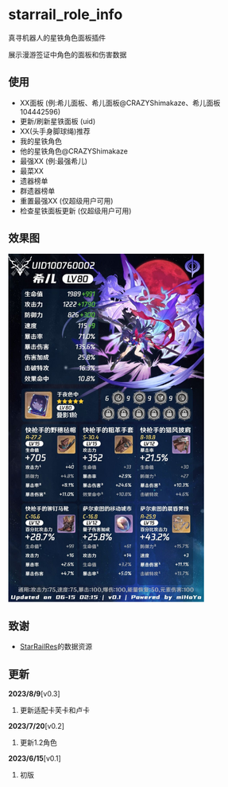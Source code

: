 # starrail_role_info

真寻机器人的星铁角色面板插件

展示漫游签证中角色的面板和伤害数据

## 使用

- XX面板 (例:希儿面板、希儿面板@CRAZYShimakaze、希儿面板104442596)
- 更新/刷新星铁面板 (uid)
- XX(头手身脚球绳)推荐
- 我的星铁角色
- 他的星铁角色@CRAZYShimakaze
- 最强XX (例:最强希儿)
- 最菜XX
- 遗器榜单
- 群遗器榜单
- 重置最强XX (仅超级用户可用)
- 检查星铁面板更新 (仅超级用户可用)

## 效果图

<img src="https://raw.githubusercontent.com/CRAZYShimakaze/CRAZYShimakaze.github.io/main/starrail/sample.jpg" height="700px">

## 致谢

* [StarRailRes](https://github.com/Mar-7th/StarRailRes)的数据资源

## 更新

**2023/8/9**[v0.3]

1. 更新适配卡芙卡和卢卡

**2023/7/20**[v0.2]

1. 更新1.2角色

**2023/6/15**[v0.1]

1. 初版

